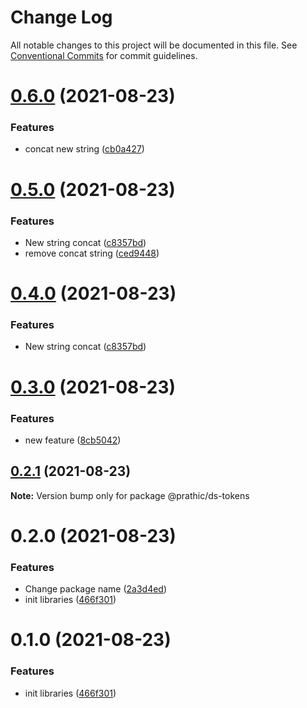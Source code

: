 # Change Log

All notable changes to this project will be documented in this file.
See [Conventional Commits](https://conventionalcommits.org) for commit guidelines.

# [0.6.0](https://github.com/prathick/lerna-test-commands/compare/@prathic/ds-tokens@0.5.0...@prathic/ds-tokens@0.6.0) (2021-08-23)


### Features

* concat new string ([cb0a427](https://github.com/prathick/lerna-test-commands/commit/cb0a427d97ea20fddf32fe828c6ba4962b49d605))





# [0.5.0](https://github.com/prathick/lerna-test-commands/compare/@prathic/ds-tokens@0.3.0...@prathic/ds-tokens@0.5.0) (2021-08-23)


### Features

* New string concat ([c8357bd](https://github.com/prathick/lerna-test-commands/commit/c8357bd2202cbf026a9afda18c7808b641114341))
* remove concat string ([ced9448](https://github.com/prathick/lerna-test-commands/commit/ced94485ff61e160f6a3233392b30dc22b5cc491))





# [0.4.0](https://github.com/prathick/lerna-test-commands/compare/@prathic/ds-tokens@0.3.0...@prathic/ds-tokens@0.4.0) (2021-08-23)


### Features

* New string concat ([c8357bd](https://github.com/prathick/lerna-test-commands/commit/c8357bd2202cbf026a9afda18c7808b641114341))





# [0.3.0](https://github.com/prathick/lerna-test-commands/compare/@prathic/ds-tokens@0.2.1...@prathic/ds-tokens@0.3.0) (2021-08-23)


### Features

* new feature ([8cb5042](https://github.com/prathick/lerna-test-commands/commit/8cb5042753b9292be80c8d09c3469ffc1b223989))





## [0.2.1](https://github.com/prathick/lerna-test-commands/compare/@prathic/ds-tokens@0.2.0...@prathic/ds-tokens@0.2.1) (2021-08-23)

**Note:** Version bump only for package @prathic/ds-tokens





# 0.2.0 (2021-08-23)


### Features

* Change package name ([2a3d4ed](https://github.com/prathick/lerna-test-commands/commit/2a3d4ed1f5fca858b3234fc7b10179e60af23958))
* init libraries ([466f301](https://github.com/prathick/lerna-test-commands/commit/466f301f9c00683b4ba74e18769199b118a3bdcc))





# 0.1.0 (2021-08-23)


### Features

* init libraries ([466f301](https://github.com/prathick/lerna-test-commands/commit/466f301f9c00683b4ba74e18769199b118a3bdcc))
